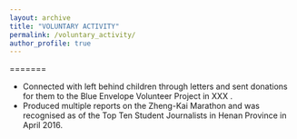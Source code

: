 ```yaml
---
layout: archive
title: "VOLUNTARY ACTIVITY"
permalink: /voluntary_activity/
author_profile: true
---
```


=======              
*	Connected with left behind children through letters and sent donations for them to the Blue Envelope Volunteer Project in XXX .              
*	Produced multiple reports on the Zheng-Kai Marathon and was recognised as of the Top Ten Student Journalists in Henan Province in April 2016. 
